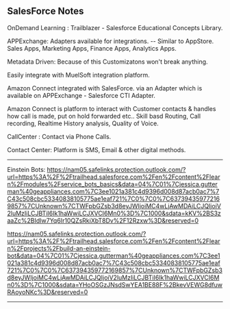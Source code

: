 ## SalesForce Notes

OnDemand Learning : Trailblazer - Salesforce Educational Concepts Library.

APPExchange: Adapters available for integrations. -- Similar to AppStore.  Sales Apps, Marketing Apps, Finance Apps, Analytics Apps. 

Metadata Driven: Because of this Customizatons won't break anything.

Easily integrate with MuelSoft integration platform.

Amazon Connect integrated with SalesForce. via an Adapter which is available on APPExchange - Salesforce CTI Adapter.

Amazon Connect is platform to interact with Customer contacts & handles how call is made, put on hold forwarded etc..
Skill basd Routing, Call recording, Realtime History analysis, Quality of Voice.

CallCenter : Contact via Phone Calls.

Contact Center: Platform is SMS, Email & other digital methods.

---------------

Einstein Bots: https://nam05.safelinks.protection.outlook.com/?url=https%3A%2F%2Ftrailhead.salesforce.com%2Fen%2Fcontent%2Flearn%2Fmodules%2Fservice_bots_basics&data=04%7C01%7Cjessica.gutterman%40geappliances.com%7C3ee1021a381c4d9396d008d87acb0ac7%7C43c508cbc53340838105775ae1eaf721%7C0%7C0%7C637394359772169857%7CUnknown%7CTWFpbGZsb3d8eyJWIjoiMC4wLjAwMDAiLCJQIjoiV2luMzIiLCJBTiI6Ik1haWwiLCJXVCI6Mn0%3D%7C1000&sdata=kKV%2BS3zaaZc%2BIdIw7Yq6Ir10QZsRkiXbT8Dv%2F12Rzxw%3D&reserved=0


https://nam05.safelinks.protection.outlook.com/?url=https%3A%2F%2Ftrailhead.salesforce.com%2Fen%2Fcontent%2Flearn%2Fprojects%2Fbuild-an-einstein-bot&data=04%7C01%7Cjessica.gutterman%40geappliances.com%7C3ee1021a381c4d9396d008d87acb0ac7%7C43c508cbc53340838105775ae1eaf721%7C0%7C0%7C637394359772169857%7CUnknown%7CTWFpbGZsb3d8eyJWIjoiMC4wLjAwMDAiLCJQIjoiV2luMzIiLCJBTiI6Ik1haWwiLCJXVCI6Mn0%3D%7C1000&sdata=YHoOSGzJNsdSwYEA1BE88F%2BkevVEWG8dfuwRAoyoNKc%3D&reserved=0

-----------------------

